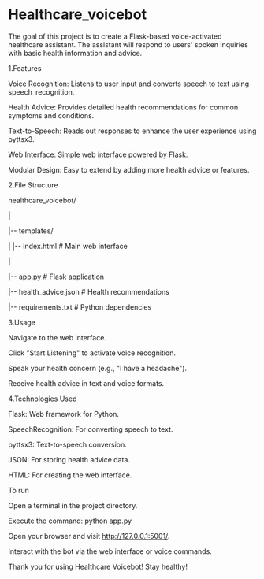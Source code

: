 # Healthcare_voicebot
The goal of this project is to create a Flask-based voice-activated healthcare assistant. The assistant will respond to users' spoken inquiries with basic health information and advice.


1.Features

Voice Recognition: Listens to user input and converts speech to text using speech_recognition.

Health Advice: Provides detailed health recommendations for common symptoms and conditions.

Text-to-Speech: Reads out responses to enhance the user experience using pyttsx3.

Web Interface: Simple web interface powered by Flask.

Modular Design: Easy to extend by adding more health advice or features.


2.File Structure

healthcare_voicebot/

|

|-- templates/

|   |-- index.html        # Main web interface

|

|-- app.py                # Flask application

|-- health_advice.json    # Health recommendations

|-- requirements.txt      # Python dependencies


3.Usage

Navigate to the web interface.

Click "Start Listening" to activate voice recognition.

Speak your health concern (e.g., "I have a headache").

Receive health advice in text and voice formats.


4.Technologies Used

Flask: Web framework for Python.

SpeechRecognition: For converting speech to text.

pyttsx3: Text-to-speech conversion.

JSON: For storing health advice data.

HTML: For creating the web interface.


To run

Open a terminal in the project directory.

Execute the command:
python app.py

Open your browser and visit http://127.0.0.1:5001/.

Interact with the bot via the web interface or voice commands.


Thank you for using Healthcare Voicebot! Stay healthy!

